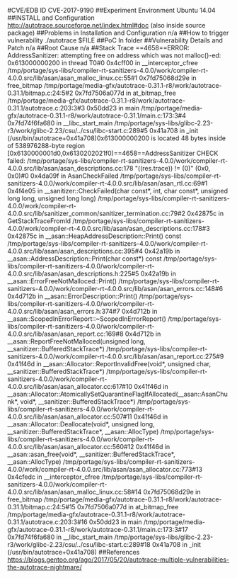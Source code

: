 #CVE/EDB ID
CVE-2017-9190
##Experiment Environment
Ubuntu 14.04
##INSTALL and Configuration
http://autotrace.sourceforge.net/index.html#doc (also inside source package)
##Problems in Installation and Configuration
n/a
##How to trigger vulnerability
./autotrace $FILE
##PoC
In folder
##Vulnerability Details and Patch
n/a
##Root Cause
n/a
##Stack Trace
==4658==ERROR: AddressSanitizer: attempting free on address which was not malloc()-ed: 0x613000000200 in thread T0#0 0x4cff00 in __interceptor_cfree /tmp/portage/sys-libs/compiler-rt-sanitizers-4.0.0/work/compiler-rt-4.0.0.src/lib/asan/asan_malloc_linux.cc:55#1 0x7fd75068d29e in free_bitmap /tmp/portage/media-gfx/autotrace-0.31.1-r8/work/autotrace-0.31.1/bitmap.c:24:5#2 0x7fd7506a077d in at_bitmap_free /tmp/portage/media-gfx/autotrace-0.31.1-r8/work/autotrace-0.31.1/autotrace.c:203:3#3 0x50dd23 in main /tmp/portage/media-gfx/autotrace-0.31.1-r8/work/autotrace-0.31.1/main.c:173:3#4 0x7fd74f6fa680 in __libc_start_main /tmp/portage/sys-libs/glibc-2.23-r3/work/glibc-2.23/csu/../csu/libc-start.c:289#5 0x41a708 in _init (/usr/bin/autotrace+0x41a708)0x613000000200 is located 48 bytes inside of 538976288-byte region [0x6130000001d0,0x6130202021f0)==4658==AddressSanitizer CHECK failed: /tmp/portage/sys-libs/compiler-rt-sanitizers-4.0.0/work/compiler-rt-4.0.0.src/lib/asan/asan_descriptions.cc:178 "((res.trace)) != (0)" (0x0, 0x0)#0 0x4da09f in AsanCheckFailed /tmp/portage/sys-libs/compiler-rt-sanitizers-4.0.0/work/compiler-rt-4.0.0.src/lib/asan/asan_rtl.cc:69#1 0x4f4e05 in __sanitizer::CheckFailed(char const*, int, char const*, unsigned long long, unsigned long long) /tmp/portage/sys-libs/compiler-rt-sanitizers-4.0.0/work/compiler-rt-4.0.0.src/lib/sanitizer_common/sanitizer_termination.cc:79#2 0x42875c in GetStackTraceFromId /tmp/portage/sys-libs/compiler-rt-sanitizers-4.0.0/work/compiler-rt-4.0.0.src/lib/asan/asan_descriptions.cc:178#3 0x42875c in __asan::HeapAddressDescription::Print() const /tmp/portage/sys-libs/compiler-rt-sanitizers-4.0.0/work/compiler-rt-4.0.0.src/lib/asan/asan_descriptions.cc:395#4 0x42a19b in __asan::AddressDescription::Print(char const*) const /tmp/portage/sys-libs/compiler-rt-sanitizers-4.0.0/work/compiler-rt-4.0.0.src/lib/asan/asan_descriptions.h:225#5 0x42a19b in __asan::ErrorFreeNotMalloced::Print() /tmp/portage/sys-libs/compiler-rt-sanitizers-4.0.0/work/compiler-rt-4.0.0.src/lib/asan/asan_errors.cc:148#6 0x4d712b in __asan::ErrorDescription::Print() /tmp/portage/sys-libs/compiler-rt-sanitizers-4.0.0/work/compiler-rt-4.0.0.src/lib/asan/asan_errors.h:374#7 0x4d712b in __asan::ScopedInErrorReport::~ScopedInErrorReport() /tmp/portage/sys-libs/compiler-rt-sanitizers-4.0.0/work/compiler-rt-4.0.0.src/lib/asan/asan_report.cc:169#8 0x4d712b in __asan::ReportFreeNotMalloced(unsigned long, __sanitizer::BufferedStackTrace*) /tmp/portage/sys-libs/compiler-rt-sanitizers-4.0.0/work/compiler-rt-4.0.0.src/lib/asan/asan_report.cc:275#9 0x41f46d in __asan::Allocator::ReportInvalidFree(void*, unsigned char, __sanitizer::BufferedStackTrace*) /tmp/portage/sys-libs/compiler-rt-sanitizers-4.0.0/work/compiler-rt-4.0.0.src/lib/asan/asan_allocator.cc:617#10 0x41f46d in __asan::Allocator::AtomicallySetQuarantineFlagIfAllocated(__asan::AsanChunk*, void*, __sanitizer::BufferedStackTrace*) /tmp/portage/sys-libs/compiler-rt-sanitizers-4.0.0/work/compiler-rt-4.0.0.src/lib/asan/asan_allocator.cc:507#11 0x41f46d in __asan::Allocator::Deallocate(void*, unsigned long, __sanitizer::BufferedStackTrace*, __asan::AllocType) /tmp/portage/sys-libs/compiler-rt-sanitizers-4.0.0/work/compiler-rt-4.0.0.src/lib/asan/asan_allocator.cc:560#12 0x41f46d in __asan::asan_free(void*, __sanitizer::BufferedStackTrace*, __asan::AllocType) /tmp/portage/sys-libs/compiler-rt-sanitizers-4.0.0/work/compiler-rt-4.0.0.src/lib/asan/asan_allocator.cc:773#13 0x4cfedc in __interceptor_cfree /tmp/portage/sys-libs/compiler-rt-sanitizers-4.0.0/work/compiler-rt-4.0.0.src/lib/asan/asan_malloc_linux.cc:58#14 0x7fd75068d29e in free_bitmap /tmp/portage/media-gfx/autotrace-0.31.1-r8/work/autotrace-0.31.1/bitmap.c:24:5#15 0x7fd7506a077d in at_bitmap_free /tmp/portage/media-gfx/autotrace-0.31.1-r8/work/autotrace-0.31.1/autotrace.c:203:3#16 0x50dd23 in main /tmp/portage/media-gfx/autotrace-0.31.1-r8/work/autotrace-0.31.1/main.c:173:3#17 0x7fd74f6fa680 in __libc_start_main /tmp/portage/sys-libs/glibc-2.23-r3/work/glibc-2.23/csu/../csu/libc-start.c:289#18 0x41a708 in _init (/usr/bin/autotrace+0x41a708)
##References
https://blogs.gentoo.org/ago/2017/05/20/autotrace-multiple-vulnerabilities-the-autotrace-nightmare/
